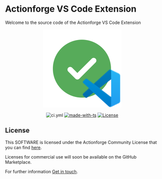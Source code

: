 # Actionforge VS Code Extension
<!-- markdownlint-disable MD033 -->

Welcome to the source code of the Actionforge VS Code Extension

<div align="center" width="100%">
  <img src="assets/logo.svg" alt="Graph Runner Logo">

![ci.yml](https://github.com/actionforge/graph-runner/actions/workflows/ci.yml/badge.svg)
[![made-with-ts](https://img.shields.io/badge/Made%20with-TS-3178C6.svg)](https://www.typescriptlang.org/)
[![License](https://img.shields.io/badge/License-ACL-blue?color=orange)](https://www.github.com/actionforge/legal/blob/main/LICENSE.md)

</div>

</div>

## License

This SOFTWARE is licensed under the Actionforge Community License that you can find [here](https://github.com/actionforge/legal/blob/main/LICENSE.md).

Licenses for commercial use will soon be available on the GitHub Marketplace.

For further information [Get in touch](mailto:hello@actionforge.dev).
